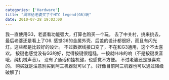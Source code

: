 ```yaml
---
categories: ['Hardware']
title: "周末给老婆买了个HTC legend(G6)玩"
date: 2010-07-28 19:03:00
---
```

我一直使用G3，老婆看功能强大，打算也购买一个玩。
去了中关村，挑来挑去，最后老婆还是看上了G6.
感觉G6的金属外壳、后盖的设计都很好，而且有闪光灯。这些都是比较好的设计。
不过数据线接口变了，不在和G3通用，这个不太喜欢。
按键也感觉没有G3的好，觉得按键很粗糙，一按就咔咔的响（不是按键发音哦，纯机械声音）。
没有了通话和挂机键，也感觉不方便。
不过老婆还是挺喜欢的。
购买就是注意别买到阿三机器就可以了。（好像目前阿三机器也可以通过降级破解了）
